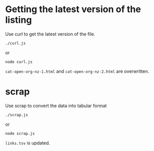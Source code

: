 # Getting the latest version of the listing

Use curl to get the latest version of the file.

    ./curl.js

or

    node curl.js

`cat-open-org-nz-1.html` and `cat-open-org-nz-2.html` are overwritten.

# scrap

Use scrap to convert the data into tabular format

    ./scrap.js

or

    node scrap.js

`links.tsv` is updated.
